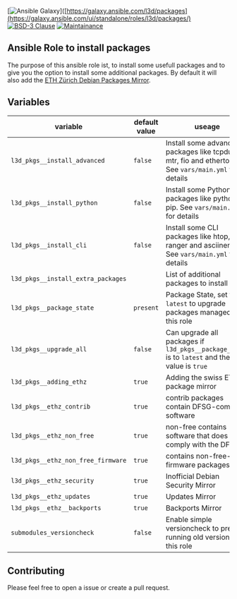 [![Ansible Galaxy](https://ansible.l3d.space/svg/l3d.packages.svg)]([https://galaxy.ansible.com/l3d/packages](https://galaxy.ansible.com/ui/standalone/roles/l3d/packages/)
[![BSD-3 Clause](https://ansible.l3d.space/svg/l3d.packages_license.svg)](LICENSE)
[![Maintainance](https://ansible.l3d.space/svg/l3d.packages_maintainance.svg)](https://ansible.l3d.space/#l3d.packages)

Ansible Role to install packages
---------------------

The purpose of this ansible role ist, to install some usefull packages and to give you the option to install some additional packages.
By default it will also add the [ETH Zürich Debian Packages Mirror](https://debian.ethz.ch/debian/).

 Variables
-----------

| variable | default value | useage |
| --- | --- | --- |
| ``l3d_pkgs__install_advanced`` | ``false`` | Install some advanced packages like tcpdump, mtr, fio and ethertools. See ``vars/main.yml`` for details |
| ``l3d_pkgs__install_python`` | ``false`` | Install some Python packages like python3-pip. See ``vars/main.yml`` for details |
| ``l3d_pkgs__install_cli`` | ``false`` | Install some CLI packages like htop, ranger and asciinema. See ``vars/main.yml`` for details |
| ``l3d_pkgs__install_extra_packages`` | | List of additional packages to install |
| ``l3d_pkgs__package_state`` | ``present`` | Package State, set to ``latest`` to upgrade packages managed by this role |
| ``l3d_pkgs__upgrade_all`` | ``false`` | Can upgrade all packages if ``l3d_pkgs__package_state`` is to ``latest`` and the value is ``true`` |
| ``l3d_pkgs__adding_ethz`` | ``true`` | Adding the swiss ETH package mirror |
| ``l3d_pkgs__ethz_contrib`` | ``true`` | contrib packages contain DFSG-compliant software |
| ``l3d_pkgs__ethz_non_free`` | ``true`` | non-free contains software that does not comply with the DFSG. |
| ``l3d_pkgs__ethz_non_free_firmware`` | ``true`` | contains non-free-firmware packages |
| ``l3d_pkgs__ethz_security`` | ``true`` | Inofficial Debian Security Mirror |
| ``l3d_pkgs__ethz_updates`` | ``true`` | Updates Mirror |
| ``l3d_pkgs__ethz__backports`` | ``true`` | Backports Mirror |
| ``submodules_versioncheck`` | ``false`` | Enable simple versioncheck to prevent running old versions of this role |

 Contributing
-------------
Please feel free to open a issue or create a pull request.
